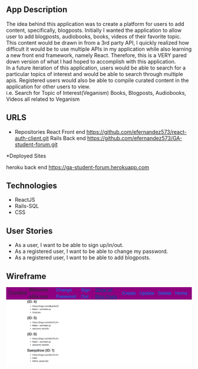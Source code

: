## App Description

The idea behind this application was to create a platform for users to add content, specifically, blogposts.
Initially I wanted the application to allow user to add blogposts, audiobooks, books, videos of their favorite topic.
<br> This content would be drawn in from a 3rd party API, I quickly realized how difficult it would be to use multiple APIs in my application while also learning a new front end framework, namely React. Therefore, this is a VERY pared down version of what I had hoped to accomplish with this application. <br> In a future iteration of this application, users would be able to search for a particular topics of interest and would be able to search through multiple apis. Registered users would also be able to compile curated content in the application for other users to view.
<br> i.e. Search for Topic of Interest(Veganism)
    Books, Blogposts, Audiobooks, Videos all related to Veganism
  ## URLS

* Repositories
React Front end
https://github.com/efernandez573/react-auth-client.git
Rails Back end
https://github.com/efernandez573/GA-student-forum.git


*Deployed Sites

heroku back end
https://ga-student-forum.herokuapp.com


## Technologies
* ReactJS
* Rails-SQL
* CSS
## User Stories
* As a user, I want to be able to sign up/in/out.
* As a registered user, I want to be able to change my password.
* As a registered user, I want to be able to add blogposts.


## Wireframe
![Alt Wireframe](CuratedWireframe.png?raw=true)

